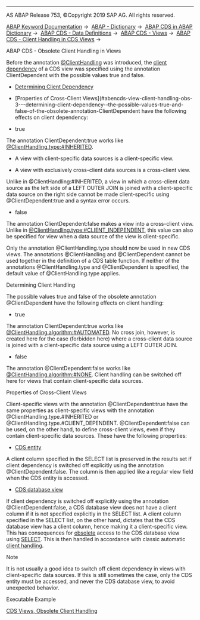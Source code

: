   

* * *

AS ABAP Release 753, ©Copyright 2019 SAP AG. All rights reserved.

[ABAP Keyword Documentation](javascript:call_link\('abenabap.htm'\)) →  [ABAP - Dictionary](javascript:call_link\('abenabap_dictionary.htm'\)) →  [ABAP CDS in ABAP Dictionary](javascript:call_link\('abencds.htm'\)) →  [ABAP CDS - Data Definitions](javascript:call_link\('abenddic_cds_entities.htm'\)) →  [ABAP CDS - Views](javascript:call_link\('abenddic_cds_views.htm'\)) →  [ABAP CDS - Client Handling in CDS Views](javascript:call_link\('abencds_client_handling.htm'\)) → 

ABAP CDS - Obsolete Client Handling in Views

Before the annotation [@ClientHandling](javascript:call_link\('abencds_f1_view_entity_annotations.htm'\)) was introduced, the [client dependency](javascript:call_link\('abencds_func_client_handling.htm'\)) of a CDS view was specified using the annotation ClientDependent with the possible values true and false.

-   [Determining Client Dependency](#abencds-view-client-handling-obs-1--------determining-client-handling---@ITOC@@ABENCDS_VIEW_CLIENT_HANDLING_OBS_2)

-   [Properties of Cross-Client Views](#abencds-view-client-handling-obs-3---determining-client-dependency--the-possible-values-true-and-false-of-the-obsolete-annotation-ClientDependent have the following effects on client dependency:

-   true

The annotation ClientDependent:true works like [@ClientHandling.type:#INHERITED](javascript:call_link\('abencds_client_handling.htm'\)).

-   A view with client-specific data sources is a client-specific view.

-   A view with exclusively cross-client data sources is a cross-client view.

Unlike in @ClientHandling:#INHERITED, a view in which a cross-client data source as the left side of a LEFT OUTER JOIN is joined with a client-specific data source on the right side cannot be made client-specific using @ClientDependent:true and a syntax error occurs.

-   false

The annotation ClientDependent:false makes a view into a cross-client view. Unlike in [@ClientHandling.type:#CLIENT\_INDEPENDENT](javascript:call_link\('abencds_client_handling.htm'\)), this value can also be specified for view when a data source of the view is client-specific.

Only the annotation @ClientHandling.type should now be used in new CDS views. The annotations @ClientHandling and @ClientDependent cannot be used together in the definition of a CDS table function. If neither of the annotations @ClientHandling.type and @ClientDependent is specified, the default value of @ClientHandling.type applies.

Determining Client Handling

The possible values true and false of the obsolete annotation @ClientDependent have the following effects on client handling:

-   true

The annotation ClientDependent:true works like [@ClientHandling.algorithm:#AUTOMATED](javascript:call_link\('abencds_client_handling.htm'\)). No cross join, however, is created here for the case (forbidden here) where a cross-client data source is joined with a client-specific data source using a LEFT OUTER JOIN.

-   false

The annotation @ClientDependent:false works like [@ClientHandling.algorithm:#NONE](javascript:call_link\('abencds_client_handling.htm'\)). Client handling can be switched off here for views that contain client-specific data sources.

Properties of Cross-Client Views

Client-specific views with the annotation @ClientDependent:true have the same properties as client-specific views with the annotation @ClientHandling.type.#INHERITED or @ClientHandling.type.#CLIENT\_DEPENDENT. @ClientDependent:false can be used, on the other hand, to define cross-client views, even if they contain client-specific data sources. These have the following properties:

-   [CDS entity](javascript:call_link\('abencds_entity_glosry.htm'\) "Glossary Entry")

A client column specified in the SELECT list is preserved in the results set if client dependency is switched off explicitly using the annotation @ClientDependent:false. The column is then applied like a regular view field when the CDS entity is accessed.

-   [CDS database view](javascript:call_link\('abencds_database_view_glosry.htm'\) "Glossary Entry")

If client dependency is switched off explicitly using the annotation @ClientDependent:false, a CDS database view does not have a client column if it is not specified explicitly in the SELECT list. A client column specified in the SELECT list, on the other hand, dictates that the CDS database view has a client column, hence making it a client-specific view. This has consequences for [obsolete](javascript:call_link\('abenopen_sql_cds_obsolete.htm'\)) access to the CDS database view using [SELECT](javascript:call_link\('abapselect.htm'\)). This is then handled in accordance with classic automatic [client handling](javascript:call_link\('abenclient_handling_glosry.htm'\) "Glossary Entry").

Note

It is not usually a good idea to switch off client dependency in views with client-specific data sources. If this is still sometimes the case, only the CDS entity must be accessed, and never the CDS database view, to avoid unexpected behavior.

Executable Example

[CDS Views, Obsolete Client Handling](javascript:call_link\('abencds_client_handling_obs_abexa.htm'\))
